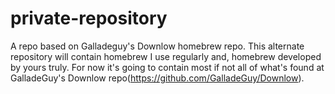 # private-repository
A repo based on Galladeguy's Downlow homebrew repo. This alternate repository will contain homebrew I use regularly and, homebrew developed by yours truly. For now it's going to contain most if not all of what's found at GalladeGuy's Downlow repo(https://github.com/GalladeGuy/Downlow). 